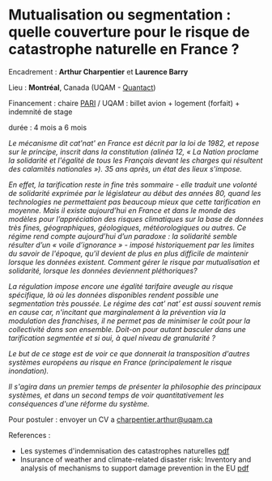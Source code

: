 # Mutualisation ou segmentation : quelle couverture pour le risque de catastrophe naturelle en France ?

Encadrement : **Arthur Charpentier** et **Laurence Barry**

Lieu : **Montréal**, Canada (UQAM - [Quantact](http://quantact.uqam.ca/))

Financement : chaire [PARI](http://www.chaire-pari.fr/acteurs/membres/) / UQAM : billet avion + logement (forfait) + indemnité de stage

durée : 4 mois a 6 mois

*Le mécanisme dit cat'nat' en France est décrit par la loi de 1982, et repose sur le principe, inscrit dans la constitution (alinéa 12, « La Nation proclame la solidarité et l'égalité de tous les Français devant les charges qui résultent des calamités nationales »). 35 ans après, un état des lieux s'impose.*

*En effet, la tarification reste in fine très sommaire - elle traduit une volonté de solidarité exprimée par le législateur au début des années 80, quand les technologies ne permettaient pas beaucoup mieux que cette tarification en moyenne. Mais il existe aujourd’hui en France et dans le monde des modèles pour l’appréciation des risques climatiques sur la base de données très fines, géographiques, géologiques, météorologiques ou autres. Ce régime rend compte aujourd’hui d’un paradoxe : la solidarité semble résulter d’un « voile d’ignorance » - imposé historiquement par les limites du savoir de l'époque, qu'il devient de plus en plus difficile de maintenir lorsque les données existent. Comment gérer le risque par mutualisation et solidarité, lorsque les données deviennent pléthoriques?*

*La régulation impose encore une égalité tarifaire aveugle au risque spécifique, là où les données disponibles rendent possible une segmentation très poussée. Le régime des cat’ nat’ est aussi souvent remis en cause car, n'incitant que marginalement à la prévention via la modulation des franchises, il ne permet pas de minimiser le coût pour la collectivité dans son ensemble. Doit-on pour autant basculer dans une tarification segmentée et si oui, à quel niveau de granularité ?*

*Le but de ce stage est de voir ce que donnerait la transposition d'autres systèmes européens au risque en France (principalement le risque inondation).*

*Il s'agira dans un premier temps de présenter la philosophie des principaux systèmes, et dans un second temps de voir quantitativement les conséquences d'une réforme du système.*

Pour postuler : envoyer un CV a [charpentier.arthur@uqam.ca](mailto:charpentier.arthur@uqam.ca)

References :
- Les systemes d'indemnisation des catastrophes naturelles [pdf](https://github.com/freakonometrics/catnat/raw/master/documents/2017-rapport-systemes-indemnisation-catastrophes-naturelles%200.pdf)
- Insurance of weather and climate-related disaster risk: Inventory and analysis of mechanisms to support damage prevention in the EU [pdf](https://github.com/freakonometrics/catnat/raw/master/documents/2017%20Le%20Den%20et%20Kuik%20%20-%20Insurance%20of%20weather%20and%20climate-related%20disasters%200.pdf)
